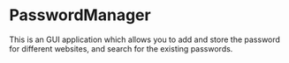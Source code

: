 # PasswordManager
This is an GUI application which allows you to add and store the password for different websites, and search for the existing passwords.
